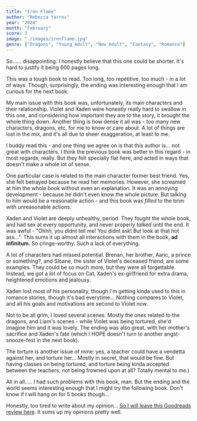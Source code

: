 ```yaml
---
title: "Iron Flame"
author: "Rebecca Yarros"
year: "2024"
month: "February"
score: 3
image: "./images/ironflame.jpg"
genre: ["Dragons", "Young Adult", "New Adult", "Fantasy", "Romance"]
---
```


So...... disappointing. I honestly believe that this one could be shorter. It's hard to justify it being 600 pages long.

This was a tough book to read. Too long, too repetitive, too much - in a lot of ways. Though, surprisingly, the ending was interesting enough that I am curious for the next book.

My main issue with this book was, unfortunately, its main characters and their relationship. Violet and Xaden were honestly really hard to swallow in this one, and considering how important they are to the story, it brought the whole thing down. Another thing is how dense it all was - too many new characters, dragons, etc, for me to know or care about. A lot of things are lost in the mix, and it's all due to sheer exaggeration, at least to me.

I buddy read this - and one thing we agree on is that this author is... not great with characters. I think the previous book was better in this regard - in most regards, really. But they felt specially flat here, and acted in ways that doesn't make a whole lot of sense.

One particular case is related to the main character former best friend. Yes, she felt betrayed because he read her memories. However, she screamed at him the whole book without even an explanation. It was an annoying development - because he didn't even know the whole picture. But talking to him would be a reasonable action - and this book was _filled_ to the brim with unreasonable actions.

Xaden and Violet are deeply unhealthy, period. They fought the whole book, and had sex at every opportunity, and never properly _talked_ until the end. It was awful - "Ohhh, you didnt tell me! You didnt ask! But look at that hot ass...". This sums it up almost all interactions with them in the book, **ad infinitum**. So cringe-worthy. Such a lack of everything.

A lot of characters had missed potential. Brenan, her brother, Aaric, a prince or something?, and Sloane, the sister of Violet's deceased friend, are some examples. They could be so much more, but they were all forgettable. Instead, we got a lot of focus on Cat, Xaden's ex-girlfriend for extra drama, heightened emotions and jealousy.

Xaden lost most of his personality, though I'm getting kinda used to this in romance stories, though it's bad everytime... Nothing compares to Violet, and all his goals and motivations are second to Violet now.

Not to be all grim, I loved several scenes. Mostly the ones related to the dragons, and Liam's scenes - while Violet was being tortured, she'd imagine him and it was lovely. The ending was also great, with her mother's sacrifice and Xaden's fate (which I HOPE doesn't turn to another angst-snooze-fest in the next book).

The torture is another issue of mine: yes, a teacher could have a vendetta against her, and torture her... Mostly in secret, that would be fine. But having classes on being tortured, and torture being kinda accepted between the teachers, not being frowned upon at all? Totally mental to me.)

All in all..... I had such problems with this book, man. But the ending and the world seems interesting enough that I might try the following book. Don't know if I will hang on for 5 books though...

Honestly, too tired to write about my opinion... [So I will leave this Goodreads review here](https://www.goodreads.com/review/show/5927048115). It sums up my opinions pretty well.

